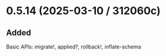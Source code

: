# 0.5.14 (2025-03-10 / 312060c)

## Added

Basic APIs: migrate!, applied?, rollback!, inflate-schema